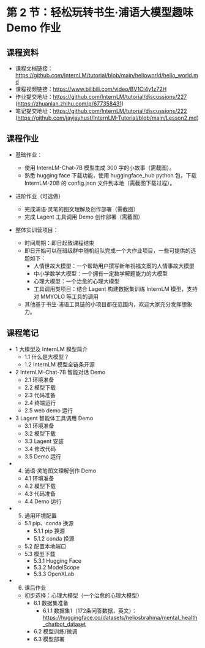 # 第 2 节：轻松玩转书生·浦语大模型趣味 Demo 作业

## 课程资料
- 课程文档链接：https://github.com/InternLM/tutorial/blob/main/helloworld/hello_world.md
- 课程视频链接：https://www.bilibili.com/video/BV1Ci4y1z72H
- 作业提交地址：https://github.com/InternLM/tutorial/discussions/227 (https://zhuanlan.zhihu.com/p/677358431)
- 笔记提交地址：https://github.com/InternLM/tutorial/discussions/222 (https://github.com/jayjayhust/InternLM-Tutorial/blob/main/Lesson2.md)

## 课程作业
- 基础作业：
  - 使用 InternLM-Chat-7B 模型生成 300 字的小故事（需截图）。
  - 熟悉 hugging face 下载功能，使用 huggingface_hub python 包，下载 InternLM-20B 的 config.json 文件到本地（需截图下载过程）。

- 进阶作业（可选做）
  - 完成浦语·灵笔的图文理解及创作部署（需截图）
  - 完成 Lagent 工具调用 Demo 创作部署（需截图）

- 整体实训营项目：
  - 时间周期：即日起致课程结束
  - 即日开始可以在班级群中随机组队完成一个大作业项目，一些可提供的选题如下：
    - 人情世故大模型：一个帮助用户撰写新年祝福文案的人情事故大模型
    - 中小学数学大模型：一个拥有一定数学解题能力的大模型
    - 心理大模型：一个治愈的心理大模型
    - 工具调用类项目：结合 Lagent 构建数据集训练 InternLM 模型，支持对 MMYOLO 等工具的调用
  - 其他基于书生·浦语工具链的小项目都在范围内，欢迎大家充分发挥想象力。

## 课程笔记
- 1 大模型及 InternLM 模型简介
  - 1.1 什么是大模型？
  - 1.2 InternLM 模型全链条开源
- 2 InternLM-Chat-7B 智能对话 Demo
  - 2.1 环境准备
  - 2.2 模型下载
  - 2.3 代码准备
  - 2.4 终端运行
  - 2.5 web demo 运行
- 3 Lagent 智能体工具调用 Demo
  - 3.1 环境准备
  - 3.2 模型下载
  - 3.3 Lagent 安装
  - 3.4 修改代码
  - 3.5 Demo 运行
- 4. 浦语·灵笔图文理解创作 Demo
  - 4.1 环境准备
  - 4.2 模型下载
  - 4.3 代码准备
  - 4.4 Demo 运行
- 5. 通用环境配置
  - 5.1 pip、conda 换源
    - 5.1.1 pip 换源
    - 5.1.2 conda 换源
  - 5.2 配置本地端口
  - 5.3 模型下载
    - 5.3.1 Hugging Face
    - 5.3.2 ModelScope
    - 5.3.3 OpenXLab
- 6. 课后作业
  - 初步选择：心理大模型（一个治愈的心理大模型）
    - 6.1 数据集准备
      - 6.1.1 数据集1（172条问答数据，英文）：https://huggingface.co/datasets/heliosbrahma/mental_health_chatbot_dataset
    - 6.2 模型训练/微调
    - 6.3 模型部署